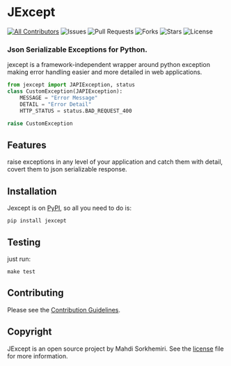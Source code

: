 # JExcept
[![All Contributors](https://img.shields.io/github/contributors/sorkhemiri/jexcept)](#contributors-)
![Issues](https://img.shields.io/github/issues/sorkhemiri/jexcept)
![Pull Requests](https://img.shields.io/github/issues-pr/sorkhemiri/jexcept?)
![Forks](https://img.shields.io/github/forks/sorkhemiri/jexcept)
![Stars](https://img.shields.io/github/stars/sorkhemiri/jexcept)
![License](https://img.shields.io/github/license/sorkhemiri/jexcept)
### Json Serializable Exceptions for Python.

jexcept is a framework-independent wrapper around python exception making error handling easier and more detailed in web applications.
```python
from jexcept import JAPIException, status
class CustomException(JAPIException):
    MESSAGE = "Error Message"
    DETAIL = "Error Detail"
    HTTP_STATUS = status.BAD_REQUEST_400

raise CustomException
```
## Features
raise exceptions in any level of your application and catch them with detail, covert them to json serializable response.

## Installation
Jexcept is on [PyPI](https://pypi.org/project/JExcept/), so all you need to do is:
```shell
pip install jexcept
```

## Testing
just run:
```shell
make test
```
## Contributing
Please see the [Contribution Guidelines](Contribution.md).

## Copyright
JExcept is an open source project by Mahdi Sorkhemiri. See the [license](LICENSE) file for more information.
